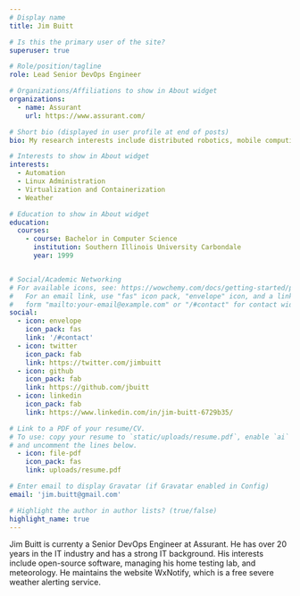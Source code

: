 ```yaml
---
# Display name
title: Jim Buitt

# Is this the primary user of the site?
superuser: true

# Role/position/tagline
role: Lead Senior DevOps Engineer

# Organizations/Affiliations to show in About widget
organizations:
  - name: Assurant
    url: https://www.assurant.com/

# Short bio (displayed in user profile at end of posts)
bio: My research interests include distributed robotics, mobile computing and programmable matter.

# Interests to show in About widget
interests:
  - Automation
  - Linux Administration
  - Virtualization and Containerization
  - Weather

# Education to show in About widget
education:
  courses:
    - course: Bachelor in Computer Science
      institution: Southern Illinois University Carbondale
      year: 1999


# Social/Academic Networking
# For available icons, see: https://wowchemy.com/docs/getting-started/page-builder/#icons
#   For an email link, use "fas" icon pack, "envelope" icon, and a link in the
#   form "mailto:your-email@example.com" or "/#contact" for contact widget.
social:
  - icon: envelope
    icon_pack: fas
    link: '/#contact'
  - icon: twitter
    icon_pack: fab
    link: https://twitter.com/jimbuitt
  - icon: github
    icon_pack: fab
    link: https://github.com/jbuitt
  - icon: linkedin
    icon_pack: fab
    link: https://www.linkedin.com/in/jim-buitt-6729b35/

# Link to a PDF of your resume/CV.
# To use: copy your resume to `static/uploads/resume.pdf`, enable `ai` icons in `params.toml`,
# and uncomment the lines below.
  - icon: file-pdf
    icon_pack: fas
    link: uploads/resume.pdf

# Enter email to display Gravatar (if Gravatar enabled in Config)
email: 'jim.buitt@gmail.com'

# Highlight the author in author lists? (true/false)
highlight_name: true
---
```


Jim Buitt is currenty a Senior DevOps Engineer at Assurant. He has over 20 years in the IT industry and has a strong IT background. His interests include open-source software, managing his home testing lab, and meteorology. He maintains the website WxNotify, which is a free severe weather alerting service.
